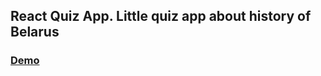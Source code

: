 ## React Quiz App. Little quiz app about history of Belarus

 ### [Demo](https://the-lensky.github.io/bel-quiz)
